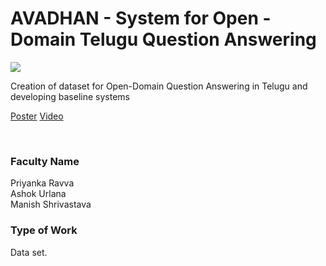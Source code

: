 # AVADHAN - System for Open - Domain Telugu Question Answering

![](13.%20AVADHAN%20-%20System%20for%20Open%20-%20Domain%20Telugu%20Question%20Answering.png)

Creation of dataset for Open-Domain Question Answering in Telugu and developing baseline systems

[Poster](13.%20AVADHAN%20-%20System%20for%20Open%20-%20Domain%20Telugu%20Question%20Answering.pdf)
[Video](controls)

<br>


### Faculty Name

Priyanka Ravva<br>
Ashok Urlana<br>
Manish Shrivastava


### Type of Work

Data set.
